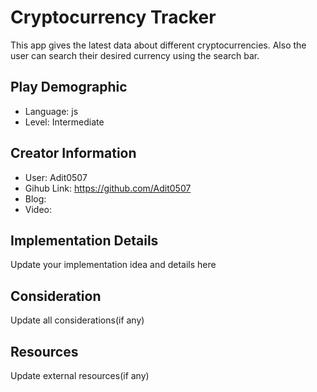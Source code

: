 # Cryptocurrency Tracker

This app gives the latest data about different cryptocurrencies. Also the user can search their desired currency using the search bar.

## Play Demographic

- Language: js
- Level: Intermediate

## Creator Information

- User: Adit0507
- Gihub Link: https://github.com/Adit0507
- Blog: 
- Video: 

## Implementation Details

Update your implementation idea and details here

## Consideration

Update all considerations(if any)

## Resources

Update external resources(if any)
